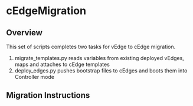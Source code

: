 # cEdgeMigration

## Overview
This set of scripts completes two tasks for vEdge to cEdge migration.
1. migrate_templates.py reads variables from existing deployed vEdges, maps and attaches to cEdge templates
2. deploy_edges.py pushes bootstrap files to cEdges and boots them into Controller mode

## Migration Instructions

